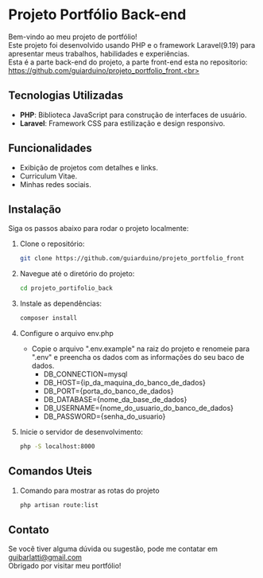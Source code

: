 # Projeto Portfólio Back-end

Bem-vindo ao meu projeto de portfólio!<br>
Este projeto foi desenvolvido usando PHP e o framework Laravel(9.19) para apresentar meus trabalhos, habilidades e experiências.<br>
Esta é a parte back-end do projeto, a parte front-end esta no repositorio: https://github.com/guiarduino/projeto_portfolio_front.<br>

## Tecnologias Utilizadas

- **PHP**: Biblioteca JavaScript para construção de interfaces de usuário.
- **Laravel**: Framework CSS para estilização e design responsivo.

## Funcionalidades

- Exibição de projetos com detalhes e links.
- Curriculum Vitae.
- Minhas redes sociais.

## Instalação

Siga os passos abaixo para rodar o projeto localmente:

1. Clone o repositório:
    ```bash
    git clone https://github.com/guiarduino/projeto_portfolio_front

2. Navegue até o diretório do projeto:
    ```bash
    cd projeto_portifolio_back

3. Instale as dependências:
    ```bash
    composer install

4. Configure o arquivo env.php
    - Copie o arquivo ".env.example" na raiz do projeto e renomeie para ".env" e preencha os dados com as informações do seu baco de dados.
        - DB_CONNECTION=mysql
        - DB_HOST={ip_da_maquina_do_banco_de_dados}
        - DB_PORT={porta_do_banco_de_dados}
        - DB_DATABASE={nome_da_base_de_dados}
        - DB_USERNAME={nome_do_usuario_do_banco_de_dados}
        - DB_PASSWORD={senha_do_usuario}

5. Inicie o servidor de desenvolvimento:
    ```bash
    php -S localhost:8000

## Comandos Uteis

1. Comando para mostrar as rotas do projeto
    ```bash
    php artisan route:list

## Contato

Se você tiver alguma dúvida ou sugestão, pode me contatar em guibarlatti@gmail.com<br>
Obrigado por visitar meu portfólio!